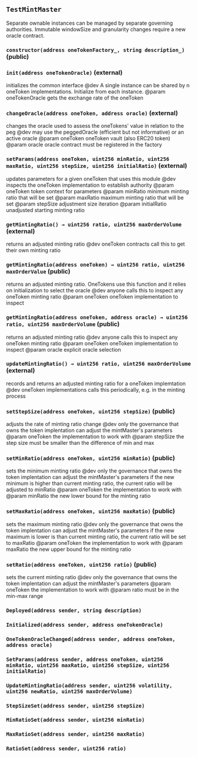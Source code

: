 ## `TestMintMaster`

Separate ownable instances can be managed by separate governing authorities.
Immutable windowSize and granularity changes require a new oracle contract.




### `constructor(address oneTokenFactory_, string description_)` (public)





### `init(address oneTokenOracle)` (external)

initializes the common interface 
     @dev A single instance can be shared by n oneToken implementations. Initialize from each instance. 
     @param oneTokenOracle gets the exchange rate of the oneToken



### `changeOracle(address oneToken, address oracle)` (external)

changes the oracle used to assess the oneTokens' value in relation to the peg
     @dev may use the peggedOracle (efficient but not informative) or an active oracle 
     @param oneToken oneToken vault (also ERC20 token)
     @param oracle oracle contract must be registered in the factory



### `setParams(address oneToken, uint256 minRatio, uint256 maxRatio, uint256 stepSize, uint256 initialRatio)` (external)

updates parameters for a given oneToken that uses this module
     @dev inspects the oneToken implementation to establish authority
     @param oneToken token context for parameters
     @param minRatio minimum minting ratio that will be set
     @param maxRatio maximum minting ratio that will be set
     @param stepSize adjustment size iteration
     @param initialRatio unadjusted starting minting ratio



### `getMintingRatio() → uint256 ratio, uint256 maxOrderVolume` (external)

returns an adjusted minting ratio
     @dev oneToken contracts call this to get their own minting ratio



### `getMintingRatio(address oneToken) → uint256 ratio, uint256 maxOrderValue` (public)

returns an adjusted minting ratio. OneTokens use this function and it relies on initialization to select the oracle
     @dev anyone calls this to inspect any oneToken minting ratio
     @param oneToken oneToken implementation to inspect



### `getMintingRatio(address oneToken, address oracle) → uint256 ratio, uint256 maxOrderVolume` (public)

returns an adjusted minting ratio
     @dev anyone calls this to inspect any oneToken minting ratio
     @param oneToken oneToken implementation to inspect
     @param oracle explicit oracle selection



### `updateMintingRatio() → uint256 ratio, uint256 maxOrderVolume` (external)

records and returns an adjusted minting ratio for a oneToken implemtation
     @dev oneToken implementations calls this periodically, e.g. in the minting process



### `setStepSize(address oneToken, uint256 stepSize)` (public)

adjusts the rate of minting ratio change
     @dev only the governance that owns the token implentation can adjust the mintMaster's parameters
     @param oneToken the implementation to work with
     @param stepSize the step size must be smaller than the difference of min and max



### `setMinRatio(address oneToken, uint256 minRatio)` (public)

sets the minimum minting ratio
     @dev only the governance that owns the token implentation can adjust the mintMaster's parameters
     if the new minimum is higher than current minting ratio, the current ratio will be adjusted to minRatio
     @param oneToken the implementation to work with
     @param minRatio the new lower bound for the minting ratio



### `setMaxRatio(address oneToken, uint256 maxRatio)` (public)

sets the maximum minting ratio
     @dev only the governance that owns the token implentation can adjust the mintMaster's parameters
     if the new maximum is lower is than current minting ratio, the current ratio will be set to maxRatio
     @param oneToken the implementation to work with
     @param maxRatio the new upper bound for the minting ratio



### `setRatio(address oneToken, uint256 ratio)` (public)

sets the current minting ratio
     @dev only the governance that owns the token implentation can adjust the mintMaster's parameters
     @param oneToken the implementation to work with
     @param ratio must be in the min-max range




### `Deployed(address sender, string description)`





### `Initialized(address sender, address oneTokenOracle)`





### `OneTokenOracleChanged(address sender, address oneToken, address oracle)`





### `SetParams(address sender, address oneToken, uint256 minRatio, uint256 maxRatio, uint256 stepSize, uint256 initialRatio)`





### `UpdateMintingRatio(address sender, uint256 volatility, uint256 newRatio, uint256 maxOrderVolume)`





### `StepSizeSet(address sender, uint256 stepSize)`





### `MinRatioSet(address sender, uint256 minRatio)`





### `MaxRatioSet(address sender, uint256 maxRatio)`





### `RatioSet(address sender, uint256 ratio)`





